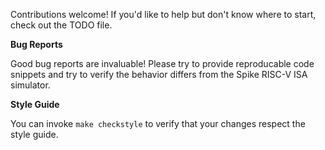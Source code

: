 Contributions welcome!  If you'd like to help but don't know where to start, 
check out the TODO file. 

**Bug Reports**

Good bug reports are invaluable! Please try to provide reproducable code snippets 
and try to verify the behavior differs from the Spike RISC-V ISA simulator. 


**Style Guide**

You can invoke `make checkstyle` to verify that your changes respect the style guide.
